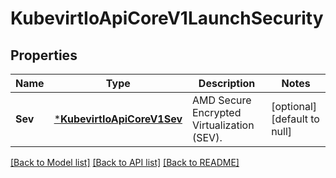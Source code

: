 # KubevirtIoApiCoreV1LaunchSecurity

## Properties
Name | Type | Description | Notes
------------ | ------------- | ------------- | -------------
**Sev** | [***KubevirtIoApiCoreV1Sev**](kubevirt.io.api.core.v1.SEV.md) | AMD Secure Encrypted Virtualization (SEV). | [optional] [default to null]

[[Back to Model list]](../README.md#documentation-for-models) [[Back to API list]](../README.md#documentation-for-api-endpoints) [[Back to README]](../README.md)


